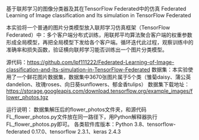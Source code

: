 基于联邦学习的图像分类器及其在TensorFlow Federated中的仿真
Federated Learning of Image classification and Its simulation in TensorFlow Federated

本实验将一个普通的图片分类模型放入联邦学习仿真框架（TensorFlow Federated）中：多个客户端分布式训练，用联邦平均算法聚合客户端的权重参数形成全局模型，再把全局模型下发给各个客户端。循环迭代此过程，观察训练中的准确率和损失函数，验证横向联邦学习能否训练出一个图片分类模型。

源代码：https://github.com/lpf111222/Federated-Learning-of-Image-classification-and-Its-simulation-in-TensorFlow-Federated
数据集：本实验使用了一个鲜花图片数据集，数据集中3670张图片属于5个类（雏菊daisy、蒲公英dandelion、玫瑰roses、向日葵sunflowers、郁金香tulips）
数据集下载地址：https://storage.googleapis.com/download.tensorflow.org/example_images/flower_photos.tgz

运行说明：
数据集解压后的flower_photos文件夹，和源代码FL_flower_photos.py文件放在同一路径下，用Python解释器执行FL_flower_photos.py即可。
各类软件库版本：Python 3.8、tensorflow-federated 0.17.0、tensorflow 2.3.1、keras 2.4.3
